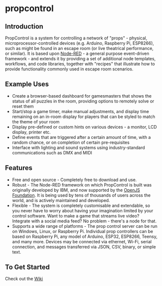 # propcontrol
## Introduction
PropControl is a system for controlling a network of "props" - physical, microprocessor-controlled devices (e.g. Arduino, Raspberry Pi, ESP8266), such as might be found in an escape room (or live theatrical performance, or similar). It is based upon <a href="https://nodered.org/">Node-RED</a> - a general purpose event-driven framework - and extends it by providing a set of additional node templates, workflows, and code libraries, together with "recipes" that illustrate how to provide functionality commonly used in escape room scenarios.

## Example Uses
* Create a browser-based dashboard for gamesmasters that shows the status of all puzzles in the room, providing options to remotely solve or reset them
* Start/stop a game timer, make manual adjustments, and display time remaining on an in-room display for players that can be styled to match the theme of your room
* Display pre-defined or custom hints on various devices - a monitor, LCD display, printer etc.
* Define events that are triggered after a certain amount of time, with a random chance, or on completion of certain pre-requisites
* Interface with lighting and sound systems using industry-standard communications such as DMX and MIDI

## Features
* Free and open source - Completely free to download and use. 
* Robust - The Node-RED framework on which PropControl is built was originally developed by IBM, and now supported by the <a href="https://openjsf.org/">OpenJS Foundation</a>. It is being used by tens of thousands of users across the world, and is actively maintained and developed.  
* Flexible - The system is completely customisable and extendable, so you never have to worry about having your imagination limited by your control software. Want to make a game that streams live video? Integrate with a social media feed? No problem - there's a node for that. 
* Supports a wide range of platforms - The prop control server can be run on Windows, Linux, or Raspberry Pi. Individual prop controllers can be based on Raspberry Pi, any model of Arduino, ESP32, ESP8266, Teensy, and many more. Devices may be connected via ethernet, Wi-Fi, serial connection, and messages transferred via JSON, CSV, binary, or simple text.

## To Get Started
Check out the <a href="https://github.com/playfultechnology/propcontrol/wiki">Wiki</a>
